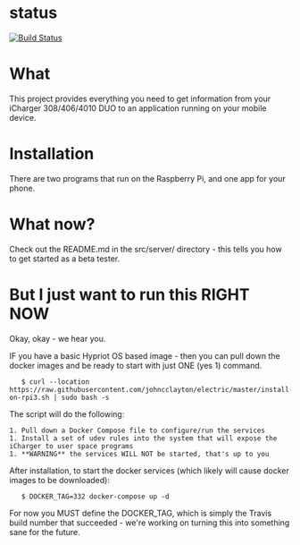 # status
[![Build Status](https://travis-ci.org/johncclayton/electric.svg?branch=master)](https://travis-ci.org/johncclayton/electric)

# What
This project provides everything you need to get information from your iCharger 308/406/4010 DUO to an application
running on your mobile device.  

# Installation
There are two programs that run on the Raspberry Pi, and one app for your phone.

# What now?
Check out the README.md in the src/server/ directory - this tells you how to get started as a beta tester.

# But I just want to run this RIGHT NOW
Okay, okay - we hear you.  

IF you have a basic Hypriot OS based image - then you can pull down the docker images and be ready to start with
just ONE (yes 1) command.

       $ curl --location https://raw.githubusercontent.com/johncclayton/electric/master/install-on-rpi3.sh | sudo bash -s
       
The script will do the following:

    1. Pull down a Docker Compose file to configure/run the services
    1. Install a set of udev rules into the system that will expose the iCharger to user space programs
    1. **WARNING** the services WILL NOT be started, that's up to you
    
After installation, to start the docker services (which likely will cause docker images to be downloaded):

       $ DOCKER_TAG=332 docker-compose up -d
       
For now you MUST define the DOCKER_TAG, which is simply the Travis build number that succeeded - we're working on turning this into something sane for the future.       
 

